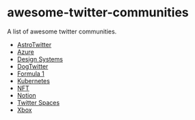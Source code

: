 # awesome-twitter-communities

A list of awesome twitter communities.

- [AstroTwitter](https://twitter.com/i/communities/1433240493408722945)
- [Azure](https://twitter.com/i/communities/1443318189031559173)
- [Design Systems](https://twitter.com/i/communities/1440734625513439237)
- [DogTwitter](https://twitter.com/i/communities/1432860025005826048)
- [Formula 1](https://twitter.com/i/communities/1442988929070731268)
- [Kubernetes](https://twitter.com/i/communities/1444745802383953921)
- [NFT](https://twitter.com/i/communities/1435307090197684225)
- [Notion](https://twitter.com/i/communities/1453875227058974754)
- [Twitter Spaces](https://twitter.com/i/communities/1443304499981045775)
- [Xbox](https://twitter.com/i/communities/1455305732912418820)

<!-- 
URL to search for communities

https://twitter.com/search?q=url%3Atwitter.com%2Fi%2Fcommunities
 -->
